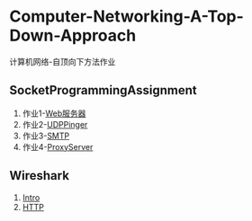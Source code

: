 # Computer-Networking-A-Top-Down-Approach
计算机网络-自顶向下方法作业

## SocketProgrammingAssignment
1. 作业1-[Web服务器](/SocketProgrammingAssignment/assignment1)
2. 作业2-[UDPPinger](/SocketProgrammingAssignment/assignment2)
3. 作业3-[SMTP](/SocketProgrammingAssignment/assignment3)
4. 作业4-[ProxyServer](/SocketProgrammingAssignment/assignment4)

## Wireshark
1. [Intro](/Wireshark/lab1_Intro)
2. [HTTP](/Wireshark/lab2_HTTP)
